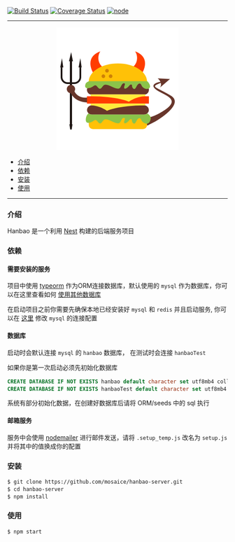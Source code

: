 
[![Build Status](https://travis-ci.org/mosaice/hanbao-server.svg?branch=master)](https://travis-ci.org/mosaice/hanbao-server)
[![Coverage Status](https://coveralls.io/repos/github/mosaice/hanbao-server/badge.svg?branch=master)](https://coveralls.io/github/mosaice/hanbao-server?branch=master)
[![node](https://img.shields.io/badge/node-%3E%3D8.0.0-green.svg)](https://nodejs.org)
_____

<p align="center">
  <img src="public/images/hanbao.png" alt="Hanbao Logo" /></a>
</p>

- [介绍](#介绍)
- [依赖](#依赖)
- [安装](#安装)
- [使用](#使用)

____

### 介绍

Hanbao 是一个利用 [Nest](https://github.com/nestjs/nest) 构建的后端服务项目

### 依赖

#### 需要安装的服务
项目中使用 [typeorm](https://github.com/typeorm/typeorm) 作为ORM连接数据库，默认使用的 `mysql` 作为数据库，你可以在这里查看如何 [使用其他数据库](http://typeorm.io/#/connection-options)

在启动项目之前你需要先确保本地已经安装好 `mysql` 和 `redis` 并且启动服务, 你可以在 [这里](https://github.com/mosaice/hanbao-server/blob/master/ORM/config.ts) 修改 `mysql` 的连接配置

#### 数据库

启动时会默认连接 `mysql` 的 `hanbao` 数据库， 在测试时会连接 `hanbaoTest` 

如果你是第一次启动必须先初始化数据库

```sql
CREATE DATABASE IF NOT EXISTS hanbao default character set utf8mb4 collate utf8mb4_unicode_ci;
CREATE DATABASE IF NOT EXISTS hanbaoTest default character set utf8mb4 collate utf8mb4_unicode_ci;
```

系统有部分初始化数据，在创建好数据库后请将 ORM/seeds 中的 sql 执行

#### 邮箱服务

服务中会使用 [nodemailer](https://github.com/nodemailer/nodemailer) 进行邮件发送，请将 `.setup_temp.js` 改名为 `setup.js` 并将其中的值换成你的配置

### 安装

```bash
$ git clone https://github.com/mosaice/hanbao-server.git
$ cd hanbao-server
$ npm install
```

### 使用

```bash
$ npm start
```



